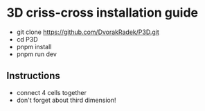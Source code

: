 # 3D criss-cross installation guide
- git clone https://github.com/DvorakRadek/P3D.git
- cd P3D
- pnpm install
- pnpm run dev

## Instructions
- connect 4 cells together
- don't forget about third dimension!